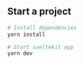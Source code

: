 ## Start a project

```bash
# Install dependencies
yarn install

# Start sveltekit app
yarn dev
```
